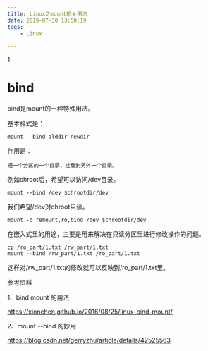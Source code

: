 ```yaml
---
title: Linux之mount相关用法
date: 2019-07-30 13:50:19
tags:
	- Linux

---
```


1

# bind

bind是mount的一种特殊用法。

基本格式是：

```
mount --bind olddir newdir
```

作用是：

```
把一个分区的一个目录，挂载到另外一个目录。
```

例如chroot后，希望可以访问/dev目录。

```
mount --bind /dev $chrootdir/dev
```

我们希望/dev对chroot只读。

```
mount -o remount,ro,bind /dev $chrootdir/dev
```



在嵌入式里的用途，主要是用来解决在只读分区里进行修改操作的问题。

```
cp /ro_part/1.txt /rw_part/1.txt
mount --bind /rw_part/1.txt /ro_part/1.txt
```

这样对/rw_part/1.txt的修改就可以反映到/ro_part/1.txt里。



参考资料

1、bind mount 的用法

https://xionchen.github.io/2016/08/25/linux-bind-mount/

2、mount --bind 的妙用

https://blog.csdn.net/gerryzhu/article/details/42525563